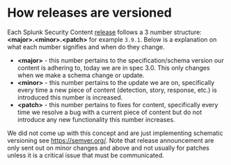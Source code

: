 # How releases are versioned

Each Splunk Security Content [release](https://github.com/splunk/security-content/releases) follows a 3 number structure: **\<major\>.\<minor\>.\<patch\>** for example `3.9.1`. Below is a explanation on what each number signifies and when do they change. 

* **\<major\>** - this number pertains to the specification/schema version our content is adhering to, today we are in spec 3.0. This only changes when we make a schema change or update. 
* **\<minor\>** - this number pertains to the update we are on, specifically every time a new piece of content (detection, story, response, etc.) is introduced this number is increased.  
* **\<patch\>** - this number pertains to fixes for content, specifically every time we resolve a bug with a current piece of content but do not introduce any new functionality this number increases. 

We did not come up with this concept and are just implementing schematic versioning see https://semver.org/.
Note that release announcement are only sent out on minor changes and above and not usually for patches unless it is a critical issue that must be communicated. 